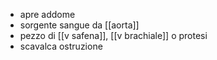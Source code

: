 - apre addome
- sorgente sangue da [[aorta]]
- pezzo di [[v safena]], [[v brachiale]] o protesi
- scavalca ostruzione